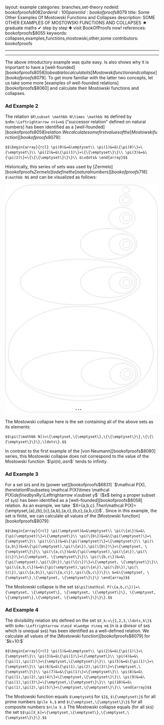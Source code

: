 layout: example
categories: branches,set-theory
nodeid: bookofproofs$8082
orderid: 100
parentid: bookofproofs$8079
title: Some Other Examples Of Mostowski Functions and Collapses
description: SOME OTHER EXAMPLES OF MOSTOWSKI FUNCTIONS AND COLLAPSES &#9733; graduate maths &#10004; step by step &#10010; visit BookOfProofs now!
references: bookofproofs$8055
keywords: collapses,examples,functions,mostowski,other,some
contributors: bookofproofs


---


---

The above introductory example was quite easy. Is also shows why it is important to have a [well-founded][bookofproofs$8058] to be able to calculate its [Mostowski function and collapse][bookofproofs$8079]. To get more familiar with the latter two concepts, let us take some more [examples of well-founded relations][bookofproofs$8060] and calculate their Mostowski functions and collapses. 

### Ad Example 2

The relation `$R\subset \mathbb N\times \mathbb N$`  defined by  `$nRm:\Leftrightarrow n+1=m$` ("successor relation" defined on natural numbers) has been identified as a [well-founded][bookofproofs$8058] relation. We calculate some first values of the [Mostowski function][bookofproofs$8079]:

`$$\begin{array}{rcl}
\pi(0)&=&\emptyset\\
\pi(1)&=&\{\pi(0)\}=\{\emptyset\}\\
\pi(2)&=&\{\pi(1)\}=\{\{\emptyset\}\}\\
\pi(3)&=&\{\pi(2)\}=\{\{\{\emptyset\}\}\}\\
&\vdots&
\end{array}$$`

Historically, this series of sets was used by [Zermelo][bookofproofs$Zermelo] to define the [natural numbers][bookofproofs$718] `$\mathbb N$` and can be visualized as follows:


![axiom8_1](https://github.com/bookofproofs/bookofproofs.github.io/blob/main/_sources/_assets/images/examples/axiom8_1.jpg?raw=true)


The Mostowski collapse here is the set containing all of the above sets as its elements:

`$$\pi([\mathbb N])=\{\emptyset,\{\emptyset\},\{\{\emptyset\}\},\{\{\{\emptyset\}\}\},\ldots\}.$$`

In contrast to the first example of the [von Neumann][bookofproofs$8080] series, this Mostowski collapse does not correspond to the value of the Mostowski function `$\pi(n)$`, as `$n$` tends to infinity.

### Ad Example 3

For a set `$X$` and its [power set][bookofproofs$6831] `$\mathcal P(X)$`, the relation `$R\subseteq \mathcal P(X)\times \mathcal P(X)$`  defined by  `$xRy:\Leftrightarrow x\subset y$` ($x$ being a proper subset of `$y$`) has been identified as a [well-founded][bookofproofs$8058] relation. As an example, we take `$X=\{a,b,c\}.$` Then `$\mathcal P(X)=\{\emptyset,\{a\},\{b\},\{c\},\{a,b\},\{a,c\},\{b,c\},\{a,b,c\}\}$`. Since in this example, the set is finite, we can calculate all values of the [Mostowski function][bookofproofs$8079]:

`$$\begin{array}{rcl}
\pi(\emptyset)&=&\emptyset\\
\pi(\{a\})&=&\{\pi(\emptyset)\}=\{\emptyset\}\\
\pi(\{b\})&=&\{\pi(\emptyset)\}=\{\emptyset\}\\
\pi(\{c\})&=&\{\pi(\emptyset)\}=\{\emptyset\}\\
\pi(\{a,b\})&=&\{\pi(\emptyset),\pi(\{a\}),\pi(\{b\})\}=\{\emptyset, \{\emptyset\}\}\\
\pi(\{a,c\})&=&\{\pi(\emptyset),\pi(\{a\}),\pi(\{c\})\}=\{\emptyset, \{\emptyset\}\}\\
\pi(\{b,c\})&=&\{\pi(\emptyset),\pi(\{b\}),\pi(\{c\})\}=\{\emptyset, \{\emptyset\}\}\\
\pi(\{a,b,c\})&=&\{\pi(\emptyset),\pi(\{a\}),\pi(\{b\}),\pi(\{c\}),\pi(\{a,b\}),\pi(\{a,c\}),\pi(\{b,c\})\}\\
&=&\{\emptyset, \{\emptyset\},\{\emptyset, \{\emptyset\}\}\}
\end{array}$$`

The Mostowski collapse is the set `$$\pi[\mathcal P(\{a,b,c\})]=\{\emptyset, \{\emptyset\}, \{\emptyset, \{\emptyset\}\}, \{\emptyset, \{\emptyset\},\{\emptyset, \{\emptyset\}\}\}\}.$$`


### Ad Example 4


The divisibility relation  `$R$`  defined on the set `$X_k:=\{1,2,3,\ldots,k\}$`  with  `$nRm:\Leftrightarrow n\mid m\wedge n\neq m$` ($n$ is a divisor of `$m$` which is unequal `$m$`) has been identified as a well-defined relation. We calculate all values of the [Mostowski function][bookofproofs$8079] for `$k=10:$`

`$$\begin{array}{rcl}
\pi(1)&=&\emptyset\\
\pi(2)&=&\{\pi(1)\}=\{\emptyset\}\\
\pi(3)&=&\{\pi(1)\}=\{\emptyset\}\\
\pi(4)&=&\{\pi(1),\pi(2)\}=\{\emptyset,\{\emptyset\}\}\\
\pi(5)&=&\{\pi(1)\}=\{\emptyset\}\\
\pi(6)&=&\{\pi(1),\pi(2),\pi(3)\}=\{\emptyset,\{\emptyset\}\}\\
\pi(7)&=&\{\pi(1)\}=\{\emptyset\}\\
\pi(8)&=&\{\pi(1),\pi(2),\pi(4)\}=\{\emptyset,\{\emptyset\}\}\\
\pi(9)&=&\{\pi(1),\pi(3)\}=\{\emptyset,\{\emptyset\}\}\\
\pi(10)&=&\{\pi(1),\pi(2),\pi(5)\}=\{\emptyset,\{\emptyset\}\}\\
\end{array}$$`

The Mostowski function equals `$\emptyset$` for `$1$`, `$\{\emptyset\}$` for all prime numbers `$p\le k,$` and `$\{\emptyset,\{\emptyset\}\}$` for all composite numbers `$n\le k.$` The Mostowski collapse equals (for all `$k$`) the set 
`$$\pi[X_k]=\{\emptyset,\{\emptyset\},\{\emptyset,\{\emptyset\}\}\}.$$`
